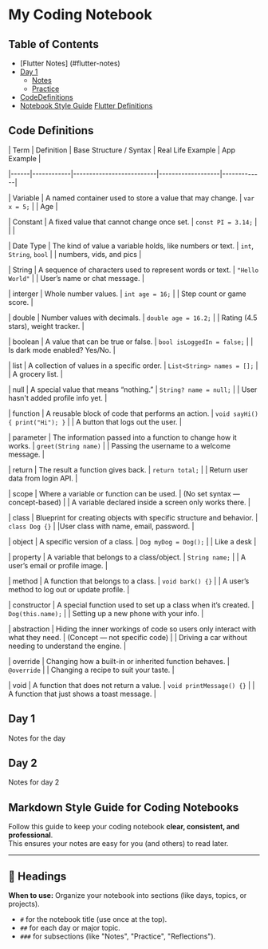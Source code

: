 # My Coding Notebook

## Table of Contents
- [Flutter Notes] (#flutter-notes)
- [Day 1](#day-1)
  - [Notes](#notes)
  - [Practice](#practice)
- [CodeDefinitions](#code-definitions)
- [Notebook Style Guide](#markdown-style-guide-for-coding-notebooks)
[Flutter Definitions](#flutter_definitions)







## Code Definitions

| Term | Definition | Base Structure / Syntax | Real Life Example | App Example |

|------|------------|--------------------------|-------------------|-------------|

|   Variable   | A named container used to store a value that may change. | `var x = 5;` |  | Age |

|   Constant   | A fixed value that cannot change once set. | `const PI = 3.14;` |  |  |

|   Date Type   | The kind of value a variable holds, like numbers or text. | `int`, `String`, `bool` |  | numbers, vids, and pics |

|  String  | A sequence of characters used to represent words or text. | `"Hello World"` |  | User’s name or chat message. |

|   interger   | Whole number values. | `int age = 16;` |  | Step count or game score. |

|  double  | Number values with decimals. | `double age = 16.2;` |  | Rating (4.5 stars), weight tracker. |

|  boolean    | A value that can be true or false. | `bool isLoggedIn = false;` |  | Is dark mode enabled? Yes/No. |

|  list    | A collection of values in a specific order. | `List<String> names = [];` |  | A grocery list. |

|   null   | A special value that means “nothing.” | `String? name = null;` |  | User hasn't added profile info yet. |

|  function  | A reusable block of code that performs an action. | `void sayHi() { print("Hi"); }` |  | A button that logs out the user. |

|   parameter   | The information passed into a function to change how it works. | `greet(String name)` |  | Passing the username to a welcome message. |

|  return    | The result a function gives back. | `return total;` |  | Return user data from login API. |

|   scope   | Where a variable or function can be used. | (No set syntax — concept-based) |  | A variable declared inside a screen only works there. |

|   class   | Blueprint for creating objects with specific structure and behavior. | `class Dog {}` |  |User class with name, email, password.  |

|  object    | A specific version of a class. | `Dog myDog = Dog();` |  | Like a desk |

|   property   | A variable that belongs to a class/object. | `String name;` |  | A user’s email or profile image. |

|    method  | A function that belongs to a class. | `void bark() {}` |  | A user’s method to log out or update profile. |

|  constructor    | A special function used to set up a class when it’s created. | `Dog(this.name);` |  | Setting up a new phone with your info. |

|  abstraction    | Hiding the inner workings of code so users only interact with what they need. | (Concept — not specific code) |  | Driving a car without needing to understand the engine. |

|    override  | Changing how a built-in or inherited function behaves. | `@override` |  | Changing a recipe to suit your taste. |

|   void   | A function that does not return a value. | `void printMessage() {}` |  | A function that just shows a toast message. |



## Day 1 
Notes for the day

## Day 2 
Notes for day 2

## Markdown Style Guide for Coding Notebooks

Follow this guide to keep your coding notebook **clear, consistent, and professional**.  
This ensures your notes are easy for you (and others) to read later.

---

## 🔹 Headings
**When to use:** Organize your notebook into sections (like days, topics, or projects).  
- `#` for the notebook title (use once at the top).  
- `##` for each day or major topic.  
- `###` for subsections (like "Notes", "Practice", "Reflections").  

















